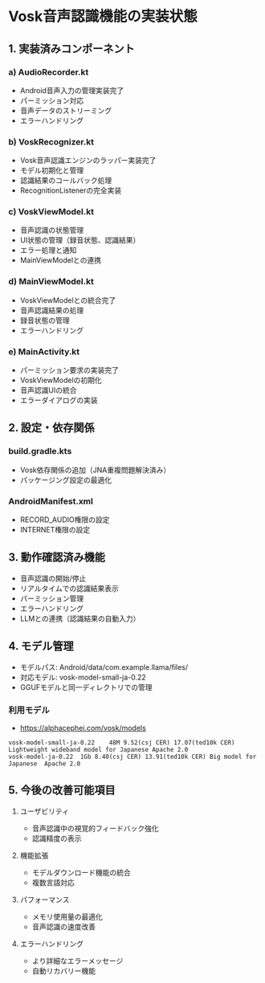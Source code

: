 # Vosk音声認識機能の実装状態

## 1. 実装済みコンポーネント

### a) AudioRecorder.kt
- Android音声入力の管理実装完了
- パーミッション対応
- 音声データのストリーミング
- エラーハンドリング

### b) VoskRecognizer.kt
- Vosk音声認識エンジンのラッパー実装完了
- モデル初期化と管理
- 認識結果のコールバック処理
- RecognitionListenerの完全実装

### c) VoskViewModel.kt
- 音声認識の状態管理
- UI状態の管理（録音状態、認識結果）
- エラー処理と通知
- MainViewModelとの連携

### d) MainViewModel.kt
- VoskViewModelとの統合完了
- 音声認識結果の処理
- 録音状態の管理
- エラーハンドリング

### e) MainActivity.kt
- パーミッション要求の実装完了
- VoskViewModelの初期化
- 音声認識UIの統合
- エラーダイアログの実装

## 2. 設定・依存関係

### build.gradle.kts
- Vosk依存関係の追加（JNA重複問題解決済み）
- パッケージング設定の最適化

### AndroidManifest.xml
- RECORD_AUDIO権限の設定
- INTERNET権限の設定

## 3. 動作確認済み機能

- 音声認識の開始/停止
- リアルタイムでの認識結果表示
- パーミッション管理
- エラーハンドリング
- LLMとの連携（認識結果の自動入力）

## 4. モデル管理

- モデルパス: Android/data/com.example.llama/files/
- 対応モデル: vosk-model-small-ja-0.22
- GGUFモデルと同一ディレクトリでの管理

### 利用モデル
- https://alphacephei.com/vosk/models
```
vosk-model-small-ja-0.22	48M	9.52(csj CER) 17.07(ted10k CER)	Lightweight wideband model for Japanese	Apache 2.0
vosk-model-ja-0.22	1Gb	8.40(csj CER) 13.91(ted10k CER)	Big model for Japanese	Apache 2.0
```

## 5. 今後の改善可能項目

1. ユーザビリティ
   - 音声認識中の視覚的フィードバック強化
   - 認識精度の表示

2. 機能拡張
   - モデルダウンロード機能の統合
   - 複数言語対応

3. パフォーマンス
   - メモリ使用量の最適化
   - 音声認識の速度改善

4. エラーハンドリング
   - より詳細なエラーメッセージ
   - 自動リカバリー機能

